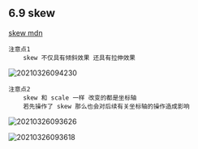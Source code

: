 ## 6.9 skew

[skew mdn](https://developer.mozilla.org/zh-CN/docs/Web/CSS/transform-function/skew())

```
注意点1
    skew 不仅具有倾斜效果 还具有拉伸效果
```

![20210326094230](https://cdn.jsdelivr.net/gh/123taojiale/dahuyou_picture@main/blogs/20210326094230.png)

```
注意点2
    skew 和 scale 一样 改变的都是坐标轴
    若先操作了 skew 那么也会对后续有关坐标轴的操作造成影响
```

![20210326093626](https://cdn.jsdelivr.net/gh/123taojiale/dahuyou_picture@main/blogs/20210326093626.png)

![20210326093618](https://cdn.jsdelivr.net/gh/123taojiale/dahuyou_picture@main/blogs/20210326093618.png)
